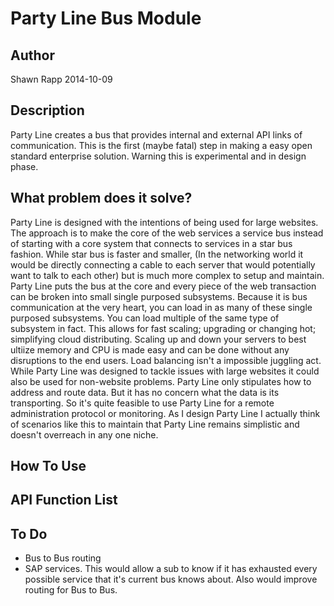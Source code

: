 Party Line Bus Module
=====================

Author
------

Shawn Rapp 2014-10-09


Description
-----------

Party Line creates a bus that provides internal and external API links of communication.
This is the first (maybe fatal) step in making a easy open standard enterprise solution.
Warning this is experimental and in design phase.

What problem does it solve?
---------------------------

Party Line is designed with the intentions of being used for large websites.  The approach is to make the core of the web services a service bus instead of starting with a core system that connects to services in a star bus fashion.  While star bus is faster and smaller, (In the networking world it would be directly connecting a cable to each server that would potentially want to talk to each other) but is much more complex to setup and maintain.  Party Line puts the bus at the core and every piece of the web transaction can be broken into small single purposed subsystems.  Because it is bus communication at the very heart, you can load in as many of these single purposed subsystems.  You can load multiple of the same type of subsystem in fact.  This allows for fast scaling; upgrading or changing hot; simplifying cloud distributing.
Scaling up and down your servers to best ultiize memory and CPU is made easy and can be done without any disruptions to the end users.  Load balancing isn't a impossible juggling act.
While Party Line was designed to tackle issues with large websites it could also be used for non-website problems.  Party Line only stipulates how to address and route data.  But it has no concern what the data is its transporting.  So it's quite feasible to use Party Line for a remote administration protocol or monitoring.  As I design Party Line I actually think of scenarios like this to maintain that Party Line remains simplistic and doesn't overreach in any one niche.

How To Use
----------


API Function List
-----------------


To Do
-----
- Bus to Bus routing
- SAP services. This would allow a sub to know if it has exhausted every possible service that it's current bus knows about. Also would improve routing for Bus to Bus.
